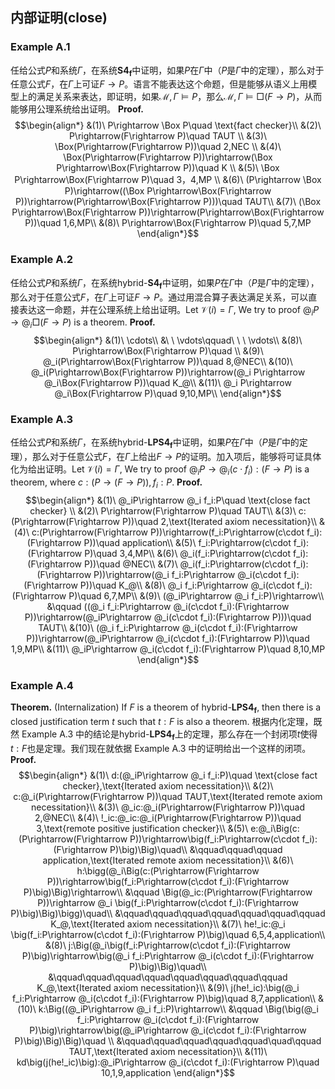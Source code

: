 
## 内部证明(close)

### Example A.1
任给公式$P$和系统$\Gamma$，在系统$\mathbf{S4_f}$中证明，如果$P$在$\Gamma$中（$P$是$\Gamma$中的定理），那么对于任意公式$F$，在$\Gamma$上可证$F\rightarrow P$。语言不能表达这个命题，但是能够从语义上用模型上的满足关系来表达，即证明，如果$\mathcal{M},\Gamma\vDash P$，那么$\mathcal{M},\Gamma\vDash\Box(F\rightarrow P)$，从而能够用公理系统给出证明。
**Proof.** $$\begin{align*}
    &(1)\ P\rightarrow \Box P\quad \text{fact checker}\\
    &(2)\ P\rightarrow(F\rightarrow P)\quad TAUT \\
    &(3)\ \Box(P\rightarrow(F\rightarrow P))\quad 2,NEC \\
    &(4)\ \Box(P\rightarrow(F\rightarrow P))\rightarrow(\Box P\rightarrow\Box(F\rightarrow P))\quad K \\
    &(5)\ \Box P\rightarrow\Box(F\rightarrow P)\quad 3，4,MP \\
    &(6)\ (P\rightarrow \Box P)\rightarrow((\Box P\rightarrow\Box(F\rightarrow P))\rightarrow(P\rightarrow\Box(F\rightarrow P)))\quad TAUT\\
    &(7)\ (\Box P\rightarrow\Box(F\rightarrow P))\rightarrow(P\rightarrow\Box(F\rightarrow P))\quad 1,6,MP\\
    &(8)\ P\rightarrow\Box(F\rightarrow P)\quad 5,7,MP
\end{align*}$$
### Example A.2
任给公式$P$和系统$\Gamma$，在系统$\text{hybrid-}\mathbf{S4_f}$中证明，如果$P$在$\Gamma$中（$P$是$\Gamma$中的定理），那么对于任意公式$F$，在$\Gamma$上可证$F\rightarrow P$。通过用混合算子表达满足关系，可以直接表达这一命题，并在公理系统上给出证明。Let $\mathcal{V}(i)=\Gamma$, We try to proof $@_iP\rightarrow @_i\Box(F\rightarrow P)$ is a theorem.
**Proof.** 
$$\begin{align*}
    &(1)\ \cdots\\
    &\ \ \vdots\qquad\ \ \  \vdots\\
    &(8)\ P\rightarrow\Box(F\rightarrow P)\quad \\
    &(9)\ @_i(P\rightarrow\Box(F\rightarrow P))\quad 8,@NEC\\
    &(10)\ @_i(P\rightarrow\Box(F\rightarrow P))\rightarrow(@_i P\rightarrow @_i\Box(F\rightarrow P))\quad K_@\\
    &(11)\ @_i P\rightarrow @_i\Box(F\rightarrow P)\quad 9,10,MP\\
\end{align*}$$
### Example A.3
任给公式$P$和系统$\Gamma$，在系统$\text{hybrid-}\mathbf{LPS4_f}$中证明，如果$P$在$\Gamma$中（$P$是$\Gamma$中的定理），那么对于任意公式$F$，在$\Gamma$上给出$F\rightarrow P$的证明。加入项后，能够将可证具体化为给出证明。Let $\mathcal{V}(i)=\Gamma$, We try to proof $@_iP\rightarrow @_i(c\cdot f_i):(F\rightarrow P)$ is a theorem, where $c:(P\rightarrow(F\rightarrow P)),f_i:P$.
**Proof.** 
$$\begin{align*}
    &(1)\ @_iP\rightarrow @_i f_i:P\quad \text{close fact checker} \\
    &(2)\ P\rightarrow(F\rightarrow P)\quad TAUT\\
    &(3)\ c:(P\rightarrow(F\rightarrow P))\quad 2,\text{Iterated axiom necessitation}\\
    &(4)\ c:(P\rightarrow(F\rightarrow P))\rightarrow(f_i:P\rightarrow(c\cdot f_i):(F\rightarrow P))\quad application\\
    &(5)\ f_i:P\rightarrow(c\cdot f_i):(F\rightarrow P)\quad 3,4,MP\\
    &(6)\ @_i(f_i:P\rightarrow(c\cdot f_i):(F\rightarrow P))\quad @NEC\\
    &(7)\ @_i(f_i:P\rightarrow(c\cdot f_i):(F\rightarrow P))\rightarrow(@_i f_i:P\rightarrow @_i(c\cdot f_i):(F\rightarrow P))\quad K_@\\
    &(8)\ @_i f_i:P\rightarrow @_i(c\cdot f_i):(F\rightarrow P)\quad 6,7,MP\\
    &(9)\ (@_iP\rightarrow @_i f_i:P)\rightarrow\\
    &\qquad ((@_i f_i:P\rightarrow @_i(c\cdot f_i):(F\rightarrow P))\rightarrow(@_iP\rightarrow @_i(c\cdot f_i):(F\rightarrow P)))\quad TAUT\\
    &(10)\ (@_i f_i:P\rightarrow @_i(c\cdot f_i):(F\rightarrow P))\rightarrow(@_iP\rightarrow @_i(c\cdot f_i):(F\rightarrow P))\quad 1,9,MP\\
    &(11)\ @_iP\rightarrow @_i(c\cdot f_i):(F\rightarrow P)\quad 8,10,MP
\end{align*}$$
### Example A.4
**Theorem.** (Internalization) If $F$ is a theorem of $\text{hybrid-}\mathbf{LPS4_f}$, then there is a closed justification term $t$ such that $t:F$ is also a theorem.
根据内化定理，既然 Example A.3 中的结论是$\text{hybrid-}\mathbf{LPS4_f}$上的定理，那么存在一个封闭项$t$使得$t:F$也是定理。我们现在就依据 Example A.3 中的证明给出一个这样的闭项。
**Proof.** 
$$\begin{align*}
    &(1)\ d:(@_iP\rightarrow @_i f_i:P)\quad \text{close fact checker},\text{Iterated axiom necessitation}\\
    &(2)\ c:@_i(P\rightarrow(F\rightarrow P))\quad TAUT,\text{Iterated remote axiom necessitation}\\
    &(3)\ @_ic:@_i(P\rightarrow(F\rightarrow P))\quad 2,@NEC\\
    &(4)\ !_ic:@_ic:@_i(P\rightarrow(F\rightarrow P))\quad 3,\text{remote positive justification checker}\\
    &(5)\ e:@_i\Big(c:(P\rightarrow(F\rightarrow P))\rightarrow\big(f_i:P\rightarrow(c\cdot f_i):(F\rightarrow P)\big)\Big)\quad\\
    &\qquad\qquad\qquad application,\text{Iterated remote axiom necessitation}\\
    &(6)\ h:\bigg(@_i\Big(c:(P\rightarrow(F\rightarrow P))\rightarrow\big(f_i:P\rightarrow(c\cdot f_i):(F\rightarrow P)\big)\Big)\rightarrow\\
    &\qquad \Big(@_ic:(P\rightarrow(F\rightarrow P))\rightarrow @_i \big(f_i:P\rightarrow(c\cdot f_i):(F\rightarrow P)\big)\Big)\bigg)\quad\\
    &\qquad\qquad\qquad\qquad\qquad\qquad\qquad K_@,\text{Iterated axiom necessitation}\\
    &(7)\ he!_ic:@_i \big(f_i:P\rightarrow(c\cdot f_i):(F\rightarrow P)\big)\quad 6,5,4,application\\
    &(8)\ j:\Big(@_i\big(f_i:P\rightarrow(c\cdot f_i):(F\rightarrow P)\big)\rightarrow\big(@_i f_i:P\rightarrow @_i(c\cdot f_i):(F\rightarrow P)\big)\Big)\quad\\
    &\qquad\qquad\qquad\qquad\qquad\qquad\qquad\qquad K_@,\text{Iterated axiom necessitation}\\
    &(9)\ j(he!_ic):\big(@_i f_i:P\rightarrow @_i(c\cdot f_i):(F\rightarrow P)\big)\quad 8,7,application\\
    &(10)\ k:\Big((@_iP\rightarrow @_i f_i:P)\rightarrow\\
    &\qquad \Big(\big(@_i f_i:P\rightarrow @_i(c\cdot f_i):(F\rightarrow P)\big)\rightarrow\big(@_iP\rightarrow @_i(c\cdot f_i):(F\rightarrow P)\big)\Big)\Big)\quad \\
    &\qquad\qquad\qquad\qquad\qquad\quad\qquad TAUT,\text{Iterated axiom necessitation}\\
    &(11)\ kd\big(j(he!_ic)\big):@_iP\rightarrow @_i(c\cdot f_i):(F\rightarrow P)\quad 10,1,9,application
\end{align*}$$
